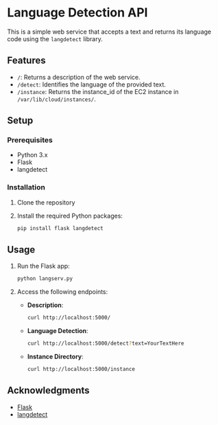# Language Detection API

This is a simple web service that accepts a text and returns its language code using the `langdetect` library.

## Features

- `/`: Returns a description of the web service.
- `/detect`: Identifies the language of the provided text.
- `/instance`: Returns the instance_id of the EC2 instance in `/var/lib/cloud/instances/`.

## Setup

### Prerequisites

- Python 3.x
- Flask
- langdetect

### Installation

1. Clone the repository

2. Install the required Python packages:
    ```sh
    pip install flask langdetect
    ```

## Usage

1. Run the Flask app:
    ```sh
    python langserv.py
    ```

2. Access the following endpoints:

    - **Description**: 
        ```sh
        curl http://localhost:5000/
        ```

    - **Language Detection**: 
        ```sh
        curl http://localhost:5000/detect?text=YourTextHere
        ```

    - **Instance Directory**: 
        ```sh
        curl http://localhost:5000/instance
        ```


## Acknowledgments

- [Flask](https://flask.palletsprojects.com/)
- [langdetect](https://pypi.org/project/langdetect/)
